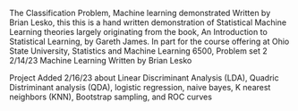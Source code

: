 The Classification Problem, Machine learning demonstrated 
Written by Brian Lesko, this this is a hand written demonstration of Statistical Machine Learning theories largely originating from the book, An Introduction to Statistical Learning, by Gareth James.
In part for the course offering at Ohio State University, Statistics and Machine Learning 6500, Problem set 2
2/14/23
Machine Learning Written by Brian Lesko

Project Added 2/16/23 about Linear Discriminant Analysis (LDA), Quadric Distriminant analysis (QDA), logistic regression, naive bayes, K nearest neighbors (KNN), Bootstrap sampling, and ROC curves
